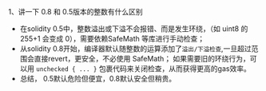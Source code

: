 1、讲一下 0.8 和 0.5版本的整数有什么区别
- 在solidity 0.5中，整数溢出或下溢不会报错、而是发生环绕，（如 uint8 的 255+1 会变成 0），需要依赖SafeMath 等库进行手动检查；
- 从solidity 0.8开始，编译器默认随整数的运算添加了`溢出/下溢检查`,一旦超过范围会直接revert，更安全，不必使用 SafeMath； 如果需要旧的环绕行为，可以用 `unchecked { ... }` 包裹代码来关闭检查，从而获得更高的gas效率。
- 总结， 0.5默认危险但便宜，0.8默认安全但稍贵。

